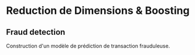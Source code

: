 # Reduction de Dimensions & Boosting

## Fraud detection

Construction d'un modèle de prédiction de transaction frauduleuse.
